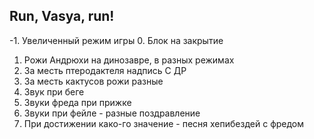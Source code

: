 ## Run, Vasya, run!

-1. Увеличенный режим игры
0. Блок на закрытие
1. Рожи Андрюхи на динозавре, в разных режимах
2. За месть птеродактеля надпись С ДР
3. За месть кактусов рожи разные
4. Звук при беге
5. Звуки фреда при прижке
6. Звуки при фейле - разные поздравление
7. При достижении како-го значение - песня хепибездей с фредом


